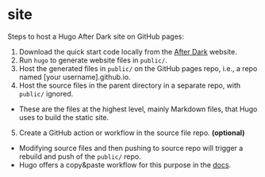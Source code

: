 # site

Steps to host a Hugo After Dark site on GitHub pages: 
1. Download the quick start code locally from the [After Dark](https://after-dark.habd.as/feature/quick-install/) website. 
2. Run `hugo` to generate website files in `public/`. 
3. Host the generated files in `public/` on the GitHub pages repo, i.e., a repo named [your username].github.io. 
4. Host the source files in the parent directory in a separate repo, with `public/` ignored. 
- These are the files at the highest level, mainly Markdown files, that Hugo uses to build the static site. 
5. Create a GitHub action or workflow in the source file repo. **(optional)** 
  - Modifying source files and then pushing to source repo will trigger a rebuild and push of the `public/` repo.
  - Hugo offers a copy&paste workflow for this purpose in the [docs](https://gohugo.io/hosting-and-deployment/hosting-on-github/).
